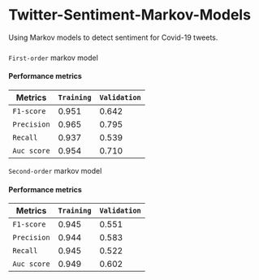 # Twitter-Sentiment-Markov-Models
Using Markov models to detect sentiment for Covid-19 tweets.
###
`First-order` markov model
#### Performance metrics

| Metrics | `Training` | `Validation` |
| --- | --- | --- |
| `F1-score` | 0.951 | 0.642 |
| `Precision` | 0.965 | 0.795 |
| `Recall` | 0.937 | 0.539 |
| `Auc score` | 0.954 | 0.710 |

`Second-order` markov model
#### Performance metrics

| Metrics | `Training` | `Validation` |
| --- | --- | --- |
| `F1-score` | 0.945 | 0.551 |
| `Precision` | 0.944 | 0.583 |
| `Recall` | 0.945 | 0.522 |
| `Auc score` | 0.949 | 0.602 |
